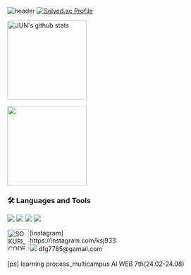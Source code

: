 ![header](https://capsule-render.vercel.app/api?type=waving&height=300&color=gradient&text=Sang_Jun%20CODE%20)
[![Solved.ac Profile](http://mazassumnida.wtf/api/v2/generate_badge?boj=dfg7785)](https://solved.ac/dfg7785/)

<a href="https://github.com/kimpubao"><img align="center" style="height:180px" src="https://github-readme-stats.vercel.app/api?username=kimpubao&show_icons=true&include_all_commits=true&theme=nord&hide_border=true" alt="JUN's github stats" /></a>

<a href="https://github.com/kimpubao"><img align="center" style="height:180px" src="https://github-readme-stats.vercel.app/api/top-langs/?username=kimpubao&layout=compact&theme=nord&hide_border=true" /></a> 

### 🛠 Languages and Tools

<img src="https://img.shields.io/badge/CSS3-1572B6?style=flat-square&logo=CSS3&logoColor=white"/> </t>
<img src="https://img.shields.io/badge/HTML5-E34F26?style=flat-square&logo=HTML5&logoColor=white"/> 
<img src="https://img.shields.io/badge/Go-00ADD8?style=flat-square&logo=Go&logoColor=white"/>
<img src="https://img.shields.io/badge/Python-3776AB?style=flat-square&logo=Python&logoColor=white"/>


<img align="left" alt="SOKURI_CODE | Instagram" width="48px" src="https://img.icons8.com/color/48/000000/instagram-new--v2.png" />
[instagram]<br> https://instagram.com/ksj933
<br>
<a href="mailto:이메일계정@gmail.com"><img src="https://img.shields.io/badge/Gmail-EA4335?style=flat-square&logo=Gmail&logoColor=black"/></a>
dfg7785@gamail.com

<br>
<br>
[ps] learning process_multicampus AI WEB 7th(24.02-24.08)
